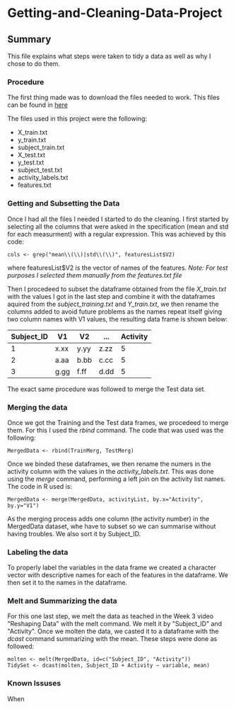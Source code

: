 Getting-and-Cleaning-Data-Project
========================================================

Summary
-------

This file explains what steps were taken to tidy a data as well as why I chose to do them. 

### Procedure ###

The first thing made was to download the files needed to work. This files can be found in [here](https://d396qusza40orc.cloudfront.net/getdata%2Fprojectfiles%2FUCI%20HAR%20Dataset.zip)

The files used in this project were the following: 
* X_train.txt   
* y_train.txt
* subject_train.txt
* X_test.txt   
* y_test.txt
* subject_test.txt
* activity_labels.txt
* features.txt
 
### Getting and Subsetting the Data ###

Once I had all the files I needed I started to do the cleaning. I first started by selecting all the columns that were asked in the specification (mean and std for each measurment) with a regular expression. This was achieved by this code: 
```{r}
cols <- grep("mean\\(\\)|std\\(\\)", featuresList$V2)
```
where featuresList$V2 is the vector of names of the features.
*Note: For test purposes I selected them manually from the features.txt file*

Then I procedeed to subset the dataframe obtained from the file *X_train.txt* with the values I got in the last step and combine it with the dataframes aquired from the *subject_training.txt* and *Y_train.txt*, we then rename the columns added to avoid future problems as the names repeat itself giving two column names with V1 values, the resulting data frame is shown below:


Subject_ID | V1    |  V2   |  ...  |  Activity
---------- |  ---- |  ---- |  ---- |  --------
1          |  x.xx |  y.yy |  z.zz |  5
2          |  a.aa |  b.bb |  c.cc |  5
3          |  g.gg |  f.ff |  d.dd |  5


The exact same procedure was followed to merge the Test data set. 

### Merging the data ###

Once we got the Training and the Test data frames, we procedeed to merge them. For this I used the *rbind* command. The code that was used was the following: 

```{r}
MergedData <- rbind(TrainMerg, TestMerg) 
```

Once we binded these dataframes, we then rename the numers in the activity column with the values in the *activity_labels.txt*. This was done using the *merge* command, performing a left join on the activity list names. The code in R used is: 

```{r}
MergedData <- merge(MergedData, activityList, by.x="Activity", by.y="V1")
```

As the merging process adds one column (the activity number) in the MergedData dataset, whe have to subset so we can summarise without having troubles. We also sort it by Subject_ID.

### Labeling the data ###

To properly label the variables in the data frame we created a character vector with descriptive names for each of the features in the dataframe. We then set it to the names in the dataframe. 

### Melt and Summarizing the data ###

For this one last step, we melt the data as teached in the Week 3 video "Reshaping Data" with the melt command. We melt it by "Subject_ID" and "Activity". Once we molten the data, we casted it to a dataframe with the *dcast* command summarizing with the mean. These steps were done as followed: 

```{r}
molten <- melt(MergedData, id=c("Subject_ID", "Activity"))
TidySet <- dcast(molten, Subject_ID + Activity ~ variable, mean)
```

### Known Issuses ###

When 